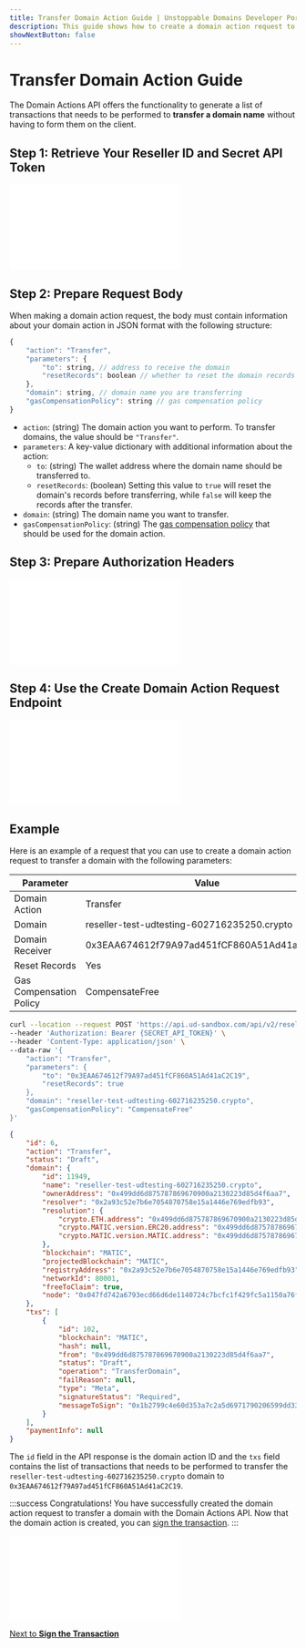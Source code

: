 ```yaml
---
title: Transfer Domain Action Guide | Unstoppable Domains Developer Portal
description: This guide shows how to create a domain action request to transfer domains using the Domain Actions API.
showNextButton: false
---
```


# Transfer Domain Action Guide

The Domain Actions API offers the functionality to generate a list of transactions that needs to be performed to **transfer a domain name** without having to form them on the client.

## Step 1: Retrieve Your Reseller ID and Secret API Token

<embed src="/snippets/_reseller-id-location.md" />

## Step 2: Prepare Request Body

When making a domain action request, the body must contain information about your domain action in JSON format with the following structure:

```javascript
{
    "action": "Transfer",
    "parameters": {
        "to": string, // address to receive the domain
        "resetRecords": boolean // whether to reset the domain records
    },
    "domain": string, // domain name you are transferring
    "gasCompensationPolicy": string // gas compensation policy
}
```

* `action`: (string) The domain action you want to perform. To transfer domains, the value should be `"Transfer"`.
* `parameters`: A key-value dictionary with additional information about the action:
  * `to`: (string) The wallet address where the domain name should be transferred to.
  * `resetRecords`: (boolean) Setting this value to `true` will reset the domain's records before transferring, while `false` will keep the records after the transfer.
* `domain`: (string) The domain name you want to transfer.
* `gasCompensationPolicy`: (string) The [gas compensation policy](overview.md#gas-compensation-policies) that should be used for the domain action.

## Step 3: Prepare Authorization Headers

<embed src="/snippets/_auth-headers-preparation.md" />

## Step 4: Use the Create Domain Action Request Endpoint

<embed src="/snippets/_domain-actions-endpoint-usage.md" />

## Example

Here is an example of a request that you can use to create a domain action request to transfer a domain with the following parameters:

| Parameter | Value |
| - | - |
| Domain Action | Transfer |
| Domain | reseller-test-udtesting-602716235250.crypto |
| Domain Receiver | 0x3EAA674612f79A97ad451fCF860A51Ad41aC2C19 |
| Reset Records | Yes |
| Gas Compensation Policy | CompensateFree |

```bash Request
curl --location --request POST 'https://api.ud-sandbox.com/api/v2/resellers/{PARTNER_RESELLERID}/actions' \
--header 'Authorization: Bearer {SECRET_API_TOKEN}' \
--header 'Content-Type: application/json' \
--data-raw '{
    "action": "Transfer",
    "parameters": {
        "to": "0x3EAA674612f79A97ad451fCF860A51Ad41aC2C19",
        "resetRecords": true
    },
    "domain": "reseller-test-udtesting-602716235250.crypto",
    "gasCompensationPolicy": "CompensateFree"
}'
```

```json Response
{
    "id": 6,
    "action": "Transfer",
    "status": "Draft",
    "domain": {
        "id": 11949,
        "name": "reseller-test-udtesting-602716235250.crypto",
        "ownerAddress": "0x499dd6d875787869670900a2130223d85d4f6aa7",
        "resolver": "0x2a93c52e7b6e7054870758e15a1446e769edfb93",
        "resolution": {
            "crypto.ETH.address": "0x499dd6d875787869670900a2130223d85d4f6aa7",
            "crypto.MATIC.version.ERC20.address": "0x499dd6d875787869670900a2130223d85d4f6aa7",
            "crypto.MATIC.version.MATIC.address": "0x499dd6d875787869670900a2130223d85d4f6aa7"
        },
        "blockchain": "MATIC",
        "projectedBlockchain": "MATIC",
        "registryAddress": "0x2a93c52e7b6e7054870758e15a1446e769edfb93",
        "networkId": 80001,
        "freeToClaim": true,
        "node": "0x047fd742a6793ecd66d6de1140724c7bcfc1f429fc5a1150a76f58877105b6da"
    },
    "txs": [
        {
            "id": 102,
            "blockchain": "MATIC",
            "hash": null,
            "from": "0x499dd6d875787869670900a2130223d85d4f6aa7",
            "status": "Draft",
            "operation": "TransferDomain",
            "failReason": null,
            "type": "Meta",
            "signatureStatus": "Required",
            "messageToSign": "0x1b2799c4e60d353a7c2a5d6971790206599dd33b5ec477df817b61710f1b3e1b"
        }
    ],
    "paymentInfo": null
}
```

The `id` field in the API response is the domain action ID and the `txs` field contains the list of transactions that needs to be performed to transfer the `reseller-test-udtesting-602716235250.crypto` domain to `0x3EAA674612f79A97ad451fCF860A51Ad41aC2C19`.

:::success Congratulations!
You have successfully created the domain action request to transfer a domain with the Domain Actions API. Now that the domain action is created, you can [sign the transaction](overview.md#step-2-sign-the-transaction).
:::

<embed src="/snippets/_discord.md" />

<div class="custom-next-to">

[Next to **Sign the Transaction**](overview.md#step-2-sign-the-transaction)

</div>
